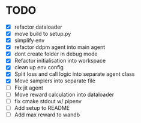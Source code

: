 # TODO

- [x] refactor dataloader
- [x] move build to setup.py
- [x] simplify env
- [x] refactor ddpm agent into main agent
- [x] dont create folder in debug mode
- [x] Refactor initialisation into workspace
- [x] clean up env config
- [x] Split loss and call logic into separate agent class
- [x] Move samplers into separate file
- [ ] Fix jit agent
- [ ] Move reward calculation into dataloader
- [ ] fix cmake stdout w/ pipenv
- [ ] Add setup to README
- [ ] Add max reward to wandb
